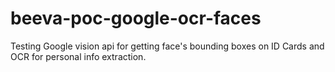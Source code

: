 # beeva-poc-google-ocr-faces
Testing Google vision api for getting face's bounding boxes on ID Cards and OCR for personal info extraction.
